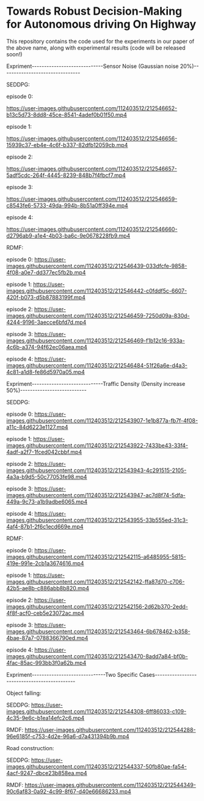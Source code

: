 # Towards Robust Decision-Making for Autonomous driving On Highway
This repository contains the code used for the experiments in our paper of the above name, along with experimental results (code will be released soon!)

Expriment-----------------------------Sensor Noise (Gaussian noise 20%)--------------------------------

SEDDPG:

episode 0:

https://user-images.githubusercontent.com/112403512/212546652-b13c5d73-8dd8-45ce-8541-4adef0b01f50.mp4

episode 1:

https://user-images.githubusercontent.com/112403512/212546656-15939c37-eb4e-4c6f-b337-82dfb12059cb.mp4

episode 2:

https://user-images.githubusercontent.com/112403512/212546657-5adf5cdc-264f-4445-8239-848b7f4fbcf7.mp4

episode 3:

https://user-images.githubusercontent.com/112403512/212546659-c8543fe6-5733-49da-994b-8b51a0ff394e.mp4

episode 4:

https://user-images.githubusercontent.com/112403512/212546660-d2796ab9-a1e4-4b03-ba6c-9e0678228fb9.mp4

RDMF:

episode 0:
https://user-images.githubusercontent.com/112403512/212546439-033dfcfe-9858-4f08-a0e7-dd377ec5fb2b.mp4

episode 1:
https://user-images.githubusercontent.com/112403512/212546442-c0fddf5c-6607-420f-b073-d5b87883199f.mp4

episode 2:
https://user-images.githubusercontent.com/112403512/212546459-7250d09a-830d-4244-9196-3aecce6bfd7d.mp4

episode 3:
https://user-images.githubusercontent.com/112403512/212546469-f1b12c16-933a-4c6b-a374-94f62ec06aea.mp4

episode 4:
https://user-images.githubusercontent.com/112403512/212546484-51f26a6e-d4a3-4c81-a1d8-fe86d5970a05.mp4




Expriment-----------------------------Traffic Density (Density increase 50%)---------------------------

SEDDPG:

episode 0:
https://user-images.githubusercontent.com/112403512/212543907-1e1b877a-fb7f-4f08-a11c-84d6223e1127.mp4

episode 1:
https://user-images.githubusercontent.com/112403512/212543922-7433be43-33f4-4adf-a2f7-1fced042cbbf.mp4

episode 2:
https://user-images.githubusercontent.com/112403512/212543943-4c291515-2105-4a3a-b9d5-50c77053fe98.mp4

episode 3:
https://user-images.githubusercontent.com/112403512/212543947-ac7d8f74-5dfa-449a-9c73-a1b9adbe6065.mp4

episode 4:
https://user-images.githubusercontent.com/112403512/212543955-33b555ed-31c3-4af4-87b1-2f6c1ecd669e.mp4

RDMF:

episode 0:
https://user-images.githubusercontent.com/112403512/212542115-a6485955-5815-419e-991e-2cb1a3674616.mp4

episode 1:
https://user-images.githubusercontent.com/112403512/212542142-ffa87d70-c706-42b5-ae8b-c886abb8b820.mp4

episode 2:
https://user-images.githubusercontent.com/112403512/212542156-2d62b370-2edd-4f8f-acf0-ceb5e23072ac.mp4

episode 3:
https://user-images.githubusercontent.com/112403512/212543464-6b678462-b358-4bae-87a7-0788366790ed.mp4

episode 4:
https://user-images.githubusercontent.com/112403512/212543470-8add7a84-bf0b-4fac-85ac-993bb3f0a62b.mp4

Expriment------------------------------Two Specific Cases---------------------------------------------

Object falling:

SEDDPG:
https://user-images.githubusercontent.com/112403512/212544308-6ff86033-c109-4c35-9e6c-b1ea14efc2c6.mp4

RMDF:
https://user-images.githubusercontent.com/112403512/212544288-96e6185f-c753-4d2e-96a6-d7a431394b9b.mp4

Road construction:

SEDDPG:
https://user-images.githubusercontent.com/112403512/212544337-50fb80ae-fa54-4acf-9247-dbce23b858ea.mp4

RMDF:
https://user-images.githubusercontent.com/112403512/212544349-90c6af83-0a92-4c99-8f67-d40e66686233.mp4

